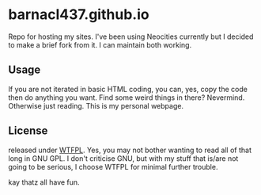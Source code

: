 # barnacl437.github.io
Repo for hosting my sites. I've been using Neocities currently but I decided to make a brief fork from it. I can maintain both working.
## Usage
If you are not iterated in basic HTML coding, you can, yes, copy the code then do anything you want. Find some weird things in there? Nevermind. Otherwise just reading. This is my personal webpage.

## License
released under [WTFPL](https://en.wikipedia.org). Yes, you may not bother wanting to read all of that long in GNU GPL. I don't criticise GNU, but with my stuff that is/are not going to be serious, I choose WTFPL for minimal further trouble.

kay thatz all have fun.
